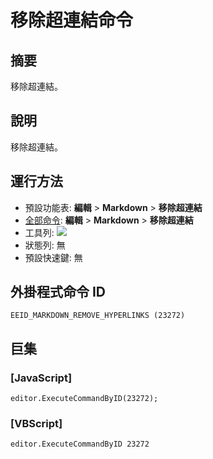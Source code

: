 # 移除超連結命令

## 摘要

移除超連結。

## 說明

移除超連結。

## 運行方法

- 預設功能表: **編輯** \> **Markdown** \> **移除超連結**
- [全部命令](../tools/all_commands): **編輯** \> **Markdown** \> **移除超連結**
- 工具列: ![](../../images/remove_hyperlinks..png)
- 狀態列: 無
- 預設快速鍵: 無

## 外掛程式命令 ID

```
EEID_MARKDOWN_REMOVE_HYPERLINKS (23272)
```

## 巨集

### \[JavaScript\]

```
editor.ExecuteCommandByID(23272);
```

### \[VBScript\]

```
editor.ExecuteCommandByID 23272
```
